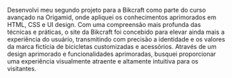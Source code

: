Desenvolvi meu segundo projeto para a Bikcraft como parte do curso avançado na Origamid, onde apliquei os conhecimentos aprimorados em HTML, CSS e UI design. Com uma compreensão mais profunda das técnicas e práticas, o site da Bikcraft foi concebido para elevar ainda mais a experiência do usuário, transmitindo com precisão a identidade e os valores da marca fictícia de bicicletas customizadas e acessórios. Através de um design aprimorado e funcionalidades aprimoradas, busquei proporcionar uma experiência visualmente atraente e altamente intuitiva para os visitantes.
